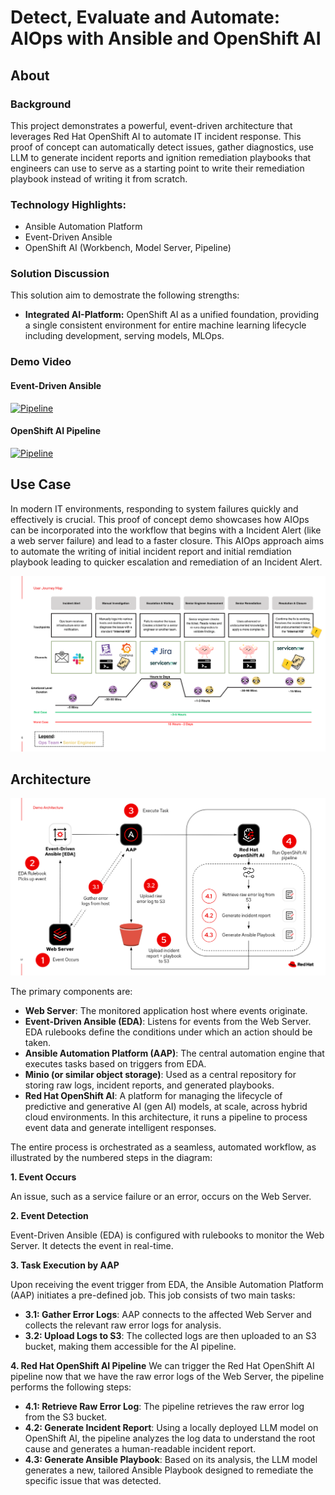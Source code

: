# Detect, Evaluate and Automate: AIOps with Ansible and OpenShift AI

## About

### Background
This project demonstrates a powerful, event-driven architecture that leverages Red Hat OpenShift AI to automate IT incident response. This proof of concept can automatically detect issues, gather diagnostics, use LLM to generate incident reports and ignition remediation playbooks that engineers can use to serve as a starting point to write their remediation playbook instead of writing it from scratch.

### Technology Highlights:
- Ansible Automation Platform
- Event-Driven Ansible
- OpenShift AI (Workbench, Model Server, Pipeline)

### Solution Discussion
This solution aim to demostrate the following strengths:

- **Integrated AI-Platform:** OpenShift AI as a unified foundation, providing a single consistent environment for entire machine learning lifecycle including development, serving models, MLOps.

### Demo Video

#### Event-Driven Ansible
[![Pipeline](https://img.youtube.com/vi/px6fFbkIGBw/maxresdefault.jpg)](https://youtu.be/px6fFbkIGBw)

#### OpenShift AI Pipeline
[![Pipeline](https://img.youtube.com/vi/M4ih6VVqvvo/maxresdefault.jpg)](https://youtu.be/M4ih6VVqvvo)

## Use Case

In modern IT environments, responding to system failures quickly and effectively is crucial. This proof of concept demo showcases how AIOps can be incorporated into the workflow that begins with a Incident Alert (like a web server failure) and lead to a faster closure. This AIOps approach aims to automate the writing of initial incident report and initial remdiation playbook leading to quicker escalation and remediation of an Incident Alert.

![User Journey Diagram](/assets/user_journey.png)

## Architecture

![Architecture Diagram](/assets/architecture_diagram.png)

The primary components are:

- **Web Server**: The monitored application host where events originate.
- **Event-Driven Ansible (EDA)**: Listens for events from the Web Server. EDA rulebooks define the conditions under which an action should be taken.
- **Ansible Automation Platform (AAP)**: The central automation engine that executes tasks based on triggers from EDA.
- **Minio (or similar object storage)**: Used as a central repository for storing raw logs, incident reports, and generated playbooks.
- **Red Hat OpenShift AI**: A platform for managing the lifecycle of predictive and generative AI (gen AI) models, at scale, across hybrid cloud environments. In this architecture, it runs a pipeline to process event data and generate intelligent responses.

The entire process is orchestrated as a seamless, automated workflow, as illustrated by the numbered steps in the diagram:

**1. Event Occurs**

An issue, such as a service failure or an error, occurs on the Web Server.

**2. Event Detection**

Event-Driven Ansible (EDA) is configured with rulebooks to monitor the Web Server. It detects the event in real-time.

**3. Task Execution by AAP**

Upon receiving the event trigger from EDA, the Ansible Automation Platform (AAP) initiates a pre-defined job. This job consists of two main tasks:
- **3.1: Gather Error Logs**: AAP connects to the affected Web Server and collects the relevant raw error logs for analysis.
- **3.2: Upload Logs to S3**: The collected logs are then uploaded to an S3 bucket, making them accessible for the AI pipeline.

**4. Red Hat OpenShift AI Pipeline**
We can trigger the Red Hat OpenShift AI pipeline now that we have the raw error logs of the Web Server, the pipeline performs the following steps:
- **4.1: Retrieve Raw Error Log**: The pipeline retrieves the raw error log from the S3 bucket.
- **4.2: Generate Incident Report**: Using a locally deployed LLM model on OpenShift AI, the pipeline analyzes the log data to understand the root cause and generates a human-readable incident report.
- **4.3: Generate Ansible Playbook**: Based on its analysis, the LLM model generates a new, tailored Ansible Playbook designed to remediate the specific issue that was detected.

